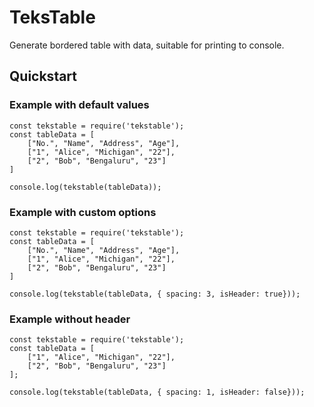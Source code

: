 # TeksTable

Generate bordered table with data, suitable for printing to console.


## Quickstart

### Example with default values

```
const tekstable = require('tekstable');
const tableData = [
    ["No.", "Name", "Address", "Age"],
    ["1", "Alice", "Michigan", "22"],
    ["2", "Bob", "Bengaluru", "23"]
]

console.log(tekstable(tableData));
```

### Example with custom options

```
const tekstable = require('tekstable');
const tableData = [
    ["No.", "Name", "Address", "Age"],
    ["1", "Alice", "Michigan", "22"],
    ["2", "Bob", "Bengaluru", "23"]
]

console.log(tekstable(tableData, { spacing: 3, isHeader: true}));
```

### Example without header

```
const tekstable = require('tekstable');
const tableData = [
    ["1", "Alice", "Michigan", "22"],
    ["2", "Bob", "Bengaluru", "23"]
];

console.log(tekstable(tableData, { spacing: 1, isHeader: false}));
```